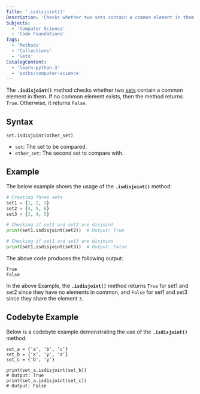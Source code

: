 ```yaml
---
Title: '.isdisjoint()'
Description: 'Checks whether two sets contain a common element in them.'
Subjects:
  - 'Computer Science'
  - 'Code Foundations'
Tags:
  - 'Methods'
  - 'Collections'
  - 'Sets'
CatalogContent:
  - 'learn-python-3'
  - 'paths/computer-science'
---
```


The **`.isdisjoint()`** method checks whether two [sets](https://www.codecademy.com/resources/docs/python/sets) contain a common element in them. If no common element exists, then the method returns `True`. Otherwise, it returns `False`.

## Syntax

```pseudo
set.isdisjoint(other_set)
```

- `set`: The set to be compared.
- `other_set`: The second set to compare with.

## Example

The below example shows the usage of the **`.isdisjoint()`** method:

```py
# Creating Three sets
set1 = {1, 2, 3}
set2 = {4, 5, 6}
set3 = {3, 4, 5}

# Checking if set1 and set2 are disjoint
print(set1.isdisjoint(set2))  # Output: True

# Checking if set1 and set3 are disjoint
print(set1.isdisjoint(set3))  # Output: False
```

The above code produces the following output:

```shell
True
False
```

In the above Example, the **`.isdisjoint()`** method returns `True` for set1 and set2 since they have no elements in common, and `False` for set1 and set3 since they share the element `3`.

## Codebyte Example

Below is a codebyte example demonstrating the use of the **`.isdisjoint()`** method:

```codebyte/python
set_a = {'a', 'b', 'c'}
set_b = {'x', 'y', 'z'}
set_c = {'b', 'y'}

print(set_a.isdisjoint(set_b))
# Output: True
print(set_a.isdisjoint(set_c))
# Output: False
```
